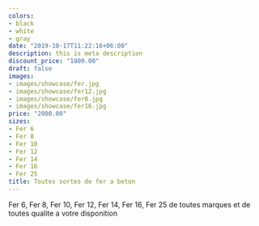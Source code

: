 ```yaml
---
colors:
- black
- white
- gray
date: "2019-10-17T11:22:16+06:00"
description: this is meta description
discount_price: "1800.00"
draft: false
images:
- images/showcase/fer.jpg
- images/showcase/fer12.jpg
- images/showcase/fer8.jpg
- images/showcase/fer16.jpg
price: "2000.00"
sizes:
- Fer 6
- Fer 8
- Fer 10
- Fer 12
- Fer 14
- Fer 16
- Fer 25
title: Toutes sortes de fer a beton
---
```


Fer 6, Fer 8, Fer 10, Fer 12, Fer 14, Fer 16, Fer 25 de toutes marques et de toutes qualite a votre disponition
